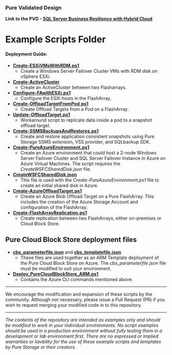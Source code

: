 ### Pure Validated Design

**Link to the PVD - [SQL Server Business Resilience with Hybrid Cloud](https://www.purestorage.com/)**

# Example Scripts Folder
#### Deployment Guide:
* [**Create-ESXiVMsWithRDM.ps1**](https://github.com/PureStorage-Connect/SQL-PVD/blob/main/scripts/Create-ESXiVMsWithRDM.ps1)
  * Create a Windows Server Failover Cluster VMs with RDM disk on vSphere ESXi.
* [**Create-ActiveCluster**](https://github.com/PureStorage-Connect/SQL-PVD/blob/main/scripts/Create-FAActiveCluster.ps1)
  * Create an ActiveCluster between two Flasharrays.
* [**Configure-FAwithESXi.ps1**](https://github.com/PureStorage-Connect/SQL-PVD/blob/main/scripts/Configure-FAwithESXi.ps1)
  * Configure the ESXi hosts in the FlashArray.
* [**Create-OffloadTargetFromPod.ps1**](https://github.com/PureStorage-Connect/SQL-PVD/blob/main/scripts/Create-OffloadTargetfromPod.ps1)
  * Create Offload Targets from a Pod on a FlashArray.
* [**Update-OffloadTarget.ps1**](https://github.com/PureStorage-Connect/SQL-PVD/blob/main/scripts/Update-OffloadTarget.ps1)
  * Workaround script to replicate data inside a pod to a snapshot offload target.
* [**Create-SSMSBackupsAndRestores.ps1**](https://github.com/PureStorage-Connect/SQL-PVD/blob/main/scripts/Create-SSMSBackupsAndRestores.ps1)
  * Create and restore application consistent snapshots using Pure Storage SSMS extsnsion, VSS provider, and SQLbackup SDK.
* [**Create-PureAzureEnvironment.ps1**](https://github.com/PureStorage-Connect/SQL-PVD/blob/main/scripts/Create-PureAzureEnvironment.ps1)
  * Create an Azure environment that could host a 2-node Windows Server Failover Cluster and SQL Server Failover Instance in Azure on Azure Virtual Machines. The script requires the _CreateWSFCSharedDisk.json_ file.
* [**CreateWSFCSharedDisk.json**](https://github.com/PureStorage-Connect/SQL-PVD/blob/main/scripts/NewWSFCSharedDisk.json)
  * This file is used with the _Create-PureAzureEnvironment.ps1_ file to create an initial shared disk in Azure.
* [**Create-AzureOffloadTarget.ps1**](https://github.com/PureStorage-Connect/SQL-PVD/blob/main/scripts/Create-AzureOffloadTarget.ps1)
  * Create an Azure Blob Offload Target on a Pure FlashArray. This includes the creation of the Azure Storage Account and configuration of the FlashArray.
* [**Create-FlashArrayReplication.ps1**](https://github.com/PureStorage-Connect/SQL-PVD/blob/main/scripts/Create-FlashArrayReplication.ps1)
  * Create replication between two FlashArrays, either on-premises or Cloud Block Store.


## Pure Cloud Block Store deployment files
- [**cbs_parameterfile.json**](https://github.com/PureStorage-OpenConnect/SQL-PVD/blob/main/scripts/cbs_parameterfile.json) and [**cbs_templatefile.json**](https://github.com/PureStorage-OpenConnect/SQL-PVD/blob/main/scripts/cbs_templatefile.json)
  - These files are used together as an ARM Template deployment of the Pure Cloud Block Store on Azure. The _cbs_parameterfile.json_ file must be modified to suit your environment.
- [**Deploy_PureCloudBlockStore_ARM.ps1**](https://github.com/PureStorage-OpenConnect/SQL-PVD/blob/main/scripts/cbs_parameterfile.json)
  - Contains the Azure CLI commands mentioned above.

<!-- wp:separator -->
<hr class="wp-block-separator"/>
<!-- /wp:separator -->

We encourage the modification and expansion of these scripts by the community. Although not necessary, please issue a Pull Request (PR) if you wish to request merging your modified code in to this repository.

<!-- wp:separator -->
<hr class="wp-block-separator"/>
<!-- /wp:separator -->

_The contents of the repository are intended as examples only and should be modified to work in your individual environments. No script examples should be used in a production environment without fully testing them in a development or lab environment first. There are no expressed or implied warranties or liavbility for the use of these example scripts and templates by Pure Storage or their creators._
